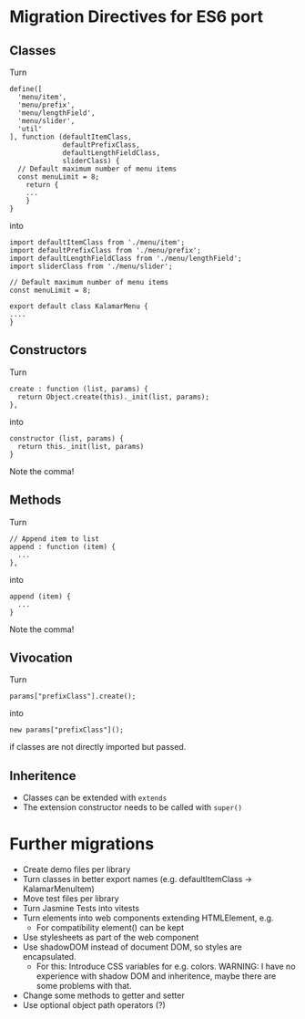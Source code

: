 # Migration Directives for ES6 port

## Classes

Turn
```
define([
  'menu/item',
  'menu/prefix',
  'menu/lengthField',
  'menu/slider',
  'util'
], function (defaultItemClass,
             defaultPrefixClass,
             defaultLengthFieldClass,
             sliderClass) {
  // Default maximum number of menu items
  const menuLimit = 8;
    return {
    ...
    }
}
```

into

```
import defaultItemClass from './menu/item';
import defaultPrefixClass from './menu/prefix';
import defaultLengthFieldClass from './menu/lengthField';
import sliderClass from './menu/slider';

// Default maximum number of menu items
const menuLimit = 8;

export default class KalamarMenu {
....
}
```

## Constructors

Turn

```
create : function (list, params) {
  return Object.create(this)._init(list, params);
},
```

into

```
constructor (list, params) {
  return this._init(list, params)
}
```

Note the comma!

## Methods

Turn

```
// Append item to list
append : function (item) {
  ...
},
```

into

```
append (item) {
  ...
}
```

Note the comma!

## Vivocation

Turn

```
params["prefixClass"].create();
```

into

```
new params["prefixClass"]();
```

if classes are not directly imported but passed.

## Inheritence

- Classes can be extended with `extends`
- The extension constructor needs to be called with `super()`

# Further migrations

- Create demo files per library
- Turn classes in better export names (e.g. defaultItemClass -> KalamarMenuItem)
- Move test files per library
- Turn Jasmine Tests into vitests
- Turn elements into web components extending HTMLElement, e.g. <kalamar-menu></kalamar-menu>
  - For compatibility element() can be kept
- Use stylesheets as part of the web component
- Use shadowDOM instead of document DOM, so styles are encapsulated.
  - For this: Introduce CSS variables for e.g. colors.
  WARNING: I have no experience with shadow DOM and inheritence, maybe
  there are some problems with that.
- Change some methods to getter and setter
- Use optional object path operators (?)
